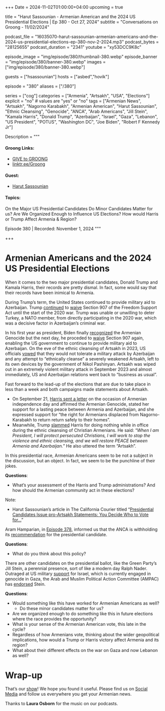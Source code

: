 +++
Date = 2024-11-02T01:00:00+04:00
upcoming = true

title = "Harut Sassounian - Armenian American and the 2024 US Presidential Elections | Ep 380 - Oct 27, 2024"
subtitle = "Conversations on Groong - 11/02/2024"

podcast_file = "16035070-harut-sassounian-armenian-americans-and-the-2024-us-presidential-elections-ep-380-nov-2-2024.mp3"
podcast_bytes = "28125655"
podcast_duration = "2341"
youtube = "xy53DCC9K8c"

episode_image = "img/episode/380/thumbnail-380.webp"
episode_banner = "img/episode/380/banner-380.webp"
images = ["img/episode/380/banner-380.webp"]

guests = ["hsassounian"]
hosts = ["asbed","hovik"]

episode = "380"
aliases = ["/380"]

series = ["cog"]
categories = ["Armenia", "Artsakh", "USA", "Elections"]
explicit = "no" # values are "yes" or "no"
tags = ["Armenian News", "Artsakh", "Nagorno Karabakh", "Armenian American", "Harut Sassounian", "Ethnic Cleansing", "Genocide", "ANCA", "Arab Americans", "Jill Stein", "Kamala Harris", "Donald Trump", "Azerbaijan", "Israel", "Gaza", "Lebanon", "US President", "POTUS", "Washington DC", "Joe Biden", "Robert F Kennedy Jr"]

Description = """

#### Groong Links:
* [GIVE to GROONG](https://podcasts.groong.org/donate)
* [linktr.ee/Groong](https://linktr.ee/groong)

#### Guest:
* [Harut Sassounian](/guest/hsassounian)

#### Topics:
On the Major US Presidential Candidates
Do Minor Candidates Matter for us?
Are We Organized Enough to Influence US Elections?
How would Harris or Trump Affect Armenia & Region?


Episode 380 | Recorded: November 1, 2024
"""

+++

# Armenian Americans and the 2024 US Presidential Elections

When it comes to the two major presidential candidates, Donald Trump and Kamala Harris, their records are pretty dismal. In fact, some would say that their records have been inimical to Armenia.

During Trump’s term, the United States continued to provide military aid to Azerbaijan. Trump [continued](https://www.gao.gov/products/gao-22-104619) to [waive](https://www.gao.gov/assets/720/718806.pdf) Section 907 of the Freedom Support Act until the start of the 2020 war. Trump was unable or unwilling to deter Turkey, a NATO member, from directly participating in the 2020 war, which was a decisive factor in Azerbaijan’s criminal war.

In his first year as president, Biden finally [recognized](https://www.whitehouse.gov/briefing-room/statements-releases/2021/04/24/statement-by-president-joe-biden-on-armenian-remembrance-day/) the Armenian Genocide but the next day, he proceded to [waive](https://thehill.com/policy/international/551577-biden-waiving-restriction-blocking-aid-to-azerbaijan-over-armenia/) Section 907 again, enabling the US government to continue to provide military aid to Azerbaijan. On the eve of the ethnic cleansing of Artsakh in 2023, US officials [vowed](https://www.civilnet.am/en/news/750248/us-will-not-tolerate-ethnic-cleansing-in-nagorno-karabakh-state-department-official-says/) that they would not tolerate a military attack by Azerbaijan and any attempt to “ethnically cleanse” a severely weakened Artsakh, left to its own devices by the government of Nikol Pashinyan. Artsakh was wiped out in an extremely violent military attack in September 2023 and almost immediately, US and Azerbaijan relations went back to “business as usual”. 

Fast forward to the lead-up of the elections that are due to take place in less than a week and both campaigns made statements about Artsakh.


* On September 21, [Harris sent a letter](https://armenianweekly.com/2024/09/24/forty-days-from-election-kamala-harris-starts-courting-armenian-american-voters/092324_harris_armenianstatement_print/) on the occasion of Armenian independence day and affirmed the Armenian Genocide, stated her support for a lasting peace between Armenia and Azerbaijan, and she expressed support for “the right for Armenians displaced from Nagorno-Karabakh to return return safely to their homes”.
* Meanwhile, Trump [slammed](https://www.azatutyun.am/a/33171862.html) Harris for doing nothing while in office during the ethnic cleansing of Christian Armenians. He said: “*When I am President, I will protect persecuted Christians, I will work to stop the violence and ethnic cleansing, and we will restore PEACE between Armenia and Azerbaijan.*” He also uttered the term “Artsakh”. 

In this presidential race, Armenian Americans seem to be not a subject in the discussion, but an object. In fact, we seem to be the punchline of their jokes.

**Questions**:
* What’s your assessment of the Harris and Trump administrations? And how should the Armenian community act in these elections?

Note:
* Harut Sassounian’s article in The California Courier titled “[Presidential Candidates Issue pro-Artsakh Statements: You Decide Who to Vote for…](https://www.thecaliforniacourier.com/presidential-candidates-issue-pro-artsakh-statements-you-decide-who-to-vote-for-by-harut-sassounian/)”


Aram Hamparian, in [Episode 378](https://podcasts.groong.org/378), informed us that the ANCA is withholding its [recommendation](https://armenianweekly.com/2024/10/04/anca-endorses-pro-armenian-congressional-candidates/) for the presidential candidate.

**Questions**:
* What do you think about this policy?

There are other candidates on the presidential ballot, like the Green Party’s Jill Stein, a perennial presence, sort of like a modern day Ralph Nader. Outraged at US military [support](https://en.wikipedia.org/wiki/United_States_support_for_Israel_in_the_Israel%E2%80%93Hamas_war#:~:text=Biden%20signed%20a%20%2495%20billion,in%20humanitarian%20aid%20for%20Gaza) for Israel, which is currently engaged in genocide in Gaza, the Arab and Muslim Political Action Committee (AMPAC) has [endorsed](https://www.jillstein2024.com/ampac_endorses_dr_jill_stein_for_president) Stein. 

**Questions**:
* Would something like this have worked for Armenian Americans as well?
    * Do these minor candidates matter for us?
* Are we organized enough to do something like this in future elections where the race provides the opportunity?
* What is your sense of the Armenian American vote, this late in the cycle?
* Regardless of how Armenians vote, thinking about the wider geopolitical implications, how would a Trump or Harris victory affect Armenia and its region?
* What about their different effects on the war on Gaza and now Lebanon as well?



# Wrap-up

That’s our [show](https://podcasts.groong.org/)! We hope you found it useful. Please find us on [Social Media](https://linktr.ee/groong) and follow us everywhere you get your Armenian news.

Thanks to **Laura Osborn** for the music on our podcasts.
